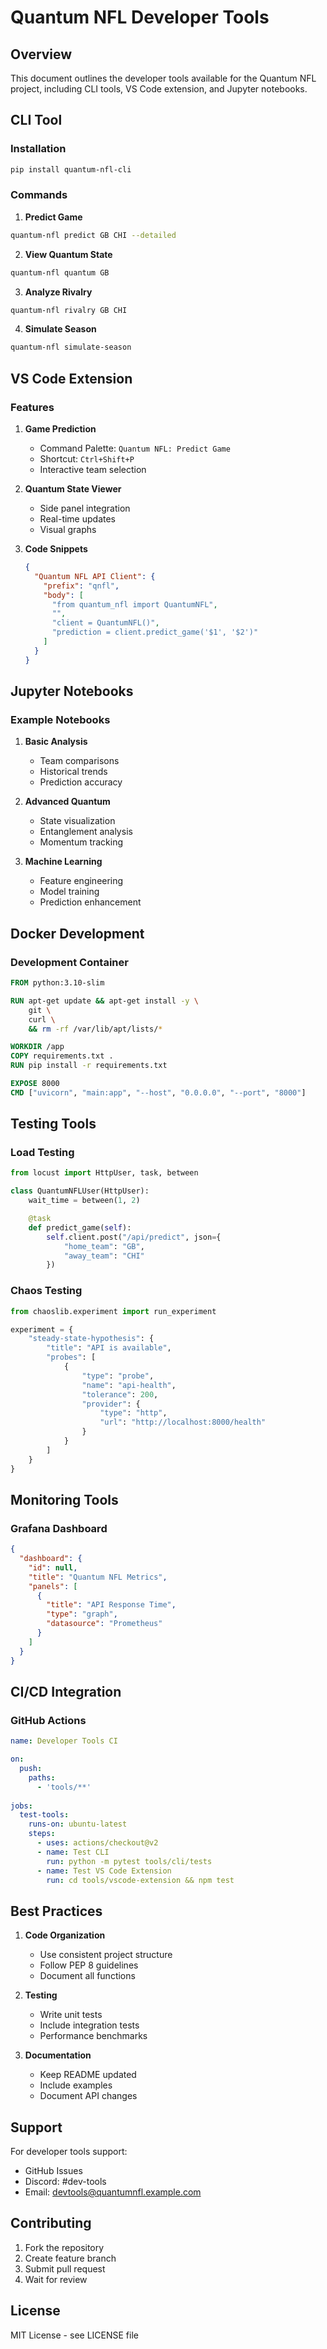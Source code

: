 # Quantum NFL Developer Tools

## Overview

This document outlines the developer tools available for the Quantum NFL project, including CLI tools, VS Code extension, and Jupyter notebooks.

## CLI Tool

### Installation
```bash
pip install quantum-nfl-cli
```

### Commands

1. **Predict Game**
```bash
quantum-nfl predict GB CHI --detailed
```

2. **View Quantum State**
```bash
quantum-nfl quantum GB
```

3. **Analyze Rivalry**
```bash
quantum-nfl rivalry GB CHI
```

4. **Simulate Season**
```bash
quantum-nfl simulate-season
```

## VS Code Extension

### Features

1. **Game Prediction**
   - Command Palette: `Quantum NFL: Predict Game`
   - Shortcut: `Ctrl+Shift+P`
   - Interactive team selection

2. **Quantum State Viewer**
   - Side panel integration
   - Real-time updates
   - Visual graphs

3. **Code Snippets**
   ```json
   {
     "Quantum NFL API Client": {
       "prefix": "qnfl",
       "body": [
         "from quantum_nfl import QuantumNFL",
         "",
         "client = QuantumNFL()",
         "prediction = client.predict_game('$1', '$2')"
       ]
     }
   }
   ```

## Jupyter Notebooks

### Example Notebooks

1. **Basic Analysis**
   - Team comparisons
   - Historical trends
   - Prediction accuracy

2. **Advanced Quantum**
   - State visualization
   - Entanglement analysis
   - Momentum tracking

3. **Machine Learning**
   - Feature engineering
   - Model training
   - Prediction enhancement

## Docker Development

### Development Container
```dockerfile
FROM python:3.10-slim

RUN apt-get update && apt-get install -y \
    git \
    curl \
    && rm -rf /var/lib/apt/lists/*

WORKDIR /app
COPY requirements.txt .
RUN pip install -r requirements.txt

EXPOSE 8000
CMD ["uvicorn", "main:app", "--host", "0.0.0.0", "--port", "8000"]
```

## Testing Tools

### Load Testing
```python
from locust import HttpUser, task, between

class QuantumNFLUser(HttpUser):
    wait_time = between(1, 2)

    @task
    def predict_game(self):
        self.client.post("/api/predict", json={
            "home_team": "GB",
            "away_team": "CHI"
        })
```

### Chaos Testing
```python
from chaoslib.experiment import run_experiment

experiment = {
    "steady-state-hypothesis": {
        "title": "API is available",
        "probes": [
            {
                "type": "probe",
                "name": "api-health",
                "tolerance": 200,
                "provider": {
                    "type": "http",
                    "url": "http://localhost:8000/health"
                }
            }
        ]
    }
}
```

## Monitoring Tools

### Grafana Dashboard
```json
{
  "dashboard": {
    "id": null,
    "title": "Quantum NFL Metrics",
    "panels": [
      {
        "title": "API Response Time",
        "type": "graph",
        "datasource": "Prometheus"
      }
    ]
  }
}
```

## CI/CD Integration

### GitHub Actions
```yaml
name: Developer Tools CI

on:
  push:
    paths:
      - 'tools/**'
      
jobs:
  test-tools:
    runs-on: ubuntu-latest
    steps:
      - uses: actions/checkout@v2
      - name: Test CLI
        run: python -m pytest tools/cli/tests
      - name: Test VS Code Extension
        run: cd tools/vscode-extension && npm test
```

## Best Practices

1. **Code Organization**
   - Use consistent project structure
   - Follow PEP 8 guidelines
   - Document all functions

2. **Testing**
   - Write unit tests
   - Include integration tests
   - Performance benchmarks

3. **Documentation**
   - Keep README updated
   - Include examples
   - Document API changes

## Support

For developer tools support:
- GitHub Issues
- Discord: #dev-tools
- Email: devtools@quantumnfl.example.com

## Contributing

1. Fork the repository
2. Create feature branch
3. Submit pull request
4. Wait for review

## License

MIT License - see LICENSE file
